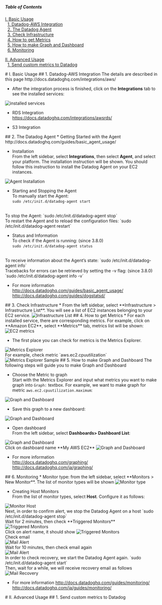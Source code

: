 ##### Table of Contents  
[I. Basic Usage](#basic_usage)  
&nbsp;&nbsp;[1. Datadog-AWS Integration](#basic_integration)  
&nbsp;&nbsp;[2. The Datadog Agent](#basic_agent)  
&nbsp;&nbsp;[3. Check Infrastructure](#basic_infra)  
&nbsp;&nbsp;[4. How to get Metrics](#basic_metrics)  
&nbsp;&nbsp;[5. How to make Graph and Dashboard](#basic_graph)  
&nbsp;&nbsp;[6. Monitoring](#basic_monitoring)  

[II. Advanced Usage](#advanced_usage)  
&nbsp;&nbsp;[1. Send custom metrics to Datadog](#advanced_metrics)  

<a name="basic_usage"/>
# I. Basic Usage

<a name="basic_integration"/>
## 1. Datadog-AWS Integration
The details are described in this page  
http://docs.datadoghq.com/integrations/aws/  

* After the integration process is finished, click on the **Integrations** tab to see the installed services:  
<img src="http://ngocson2vn.github.io/datadog/integrated.png" alt="installed services">  

* RDS Integration  
https://docs.datadoghq.com/integrations/awsrds/

* S3 Integration

<a name="basic_agent"/>
## 2. The Datadog Agent
* Getting Started with the Agent  
http://docs.datadoghq.com/guides/basic_agent_usage/

* Installation  
From the left sidebar, select **Integrations**, then select **Agent**, and select your platform. The installation instruction will be shown. You should follow this instruction to install the Datadog Agent on your EC2 instances.  
<img src="http://ngocson2vn.github.io/datadog/agent.png" alt="Agent Installation">

* Starting and Stopping the Agent  
To manually start the Agent:  
`sudo /etc/init.d/datadog-agent start`  
<br>
To stop the Agent:  
`sudo /etc/init.d/datadog-agent stop`  
<br>
To restart the Agent and to reload the configuration files:  
`sudo /etc/init.d/datadog-agent restart`  

* Status and Information  
To check if the Agent is running: (since 3.8.0)  
`sudo /etc/init.d/datadog-agent status`  
<br>
To receive information about the Agent’s state:  
`sudo /etc/init.d/datadog-agent info`  
<br>
Tracebacks for errors can be retrieved by setting the -v flag: (since 3.8.0)  
`sudo /etc/init.d/datadog-agent info -v`  

* For more information  
http://docs.datadoghq.com/guides/basic_agent_usage/  
http://docs.datadoghq.com/guides/dogstatsd/

<a name="basic_infra"/>
## 3. Check Infrastructure
* From the left sidebar, select **Infrastructure > Infrastructure List**. You will see a list of EC2 instances belonging to your EC2 service.  
<img src="http://ngocson2vn.github.io/datadog/infrastructure.png" alt="Infrastructure List">

<a name="basic_metrics"/>
## 4. How to get Metrics
* For each installed service, there are corresponding metrics. For example, click on **Amazon EC2**, select **Metrics** tab, metrics list will be shown:  
<img src="http://ngocson2vn.github.io/datadog/metrics_ec2.png" alt="EC2 metrics">

* The first place you can check for metrics is the Metrics Explorer.
<img src="http://ngocson2vn.github.io/datadog/metrics_explorer.png" alt="Metrics Explorer">  
<br>
For example, check metric `aws.ec2.cpuutilization`  
<img src="http://ngocson2vn.github.io/datadog/metrics_explorer_sample01.png" alt="Metrics Explorer Sample">  

<a name="basic_graph"/>
## 5. How to make Graph and Dashboard
The following steps will guide you to make Graph and Dashboard  

* Choose the Metric to graph  
Start with the Metrics Explorer and input what metrics you want to make graph into `Graph:` textbox. For example, we want to make graph for metric `aws.ec2.cpuutilization.maximum`:  
<img src="http://ngocson2vn.github.io/datadog/graph_dashboard01.png" alt="Graph and Dashboard">  

* Save this graph to a new dashboard:  
<img src="http://ngocson2vn.github.io/datadog/graph_dashboard02.png" alt="Graph and Dashboard">  

* Open dashboard  
From the left sidebar, select **Dashboards> Dashboard List**:  
<img src="http://ngocson2vn.github.io/datadog/graph_dashboard03.png" alt="Graph and Dashboard">  
<br>
Click on dashboard name **My AWS EC2**
<img src="http://ngocson2vn.github.io/datadog/graph_dashboard04.png" alt="Graph and Dashboard"> 

* For more information  
 http://docs.datadoghq.com/graphing/
http://docs.datadoghq.com/ja/graphing/

<a name="basic_monitoring" />
## 6. Monitoring
* Monitor type: from the left sidebar, select **Monitors > New Monitor**. The list of monitor types will be shown  
<img src="http://ngocson2vn.github.io/datadog/monitor_type.png" alt="Monitor type">  

* Creating Host Monitors  
From the list of monitor types, select **Host**. Configure it as follows:  
<img src="http://ngocson2vn.github.io/datadog/monitor_host.png" alt="Monitor Host">  
<br>
Next, in order to confirm alert, we stop the Datadog Agent on a host  
`sudo /etc/init.d/datadog-agent stop`  
<br>
Wait for 2 minutes, then check **Triggered Monitors**
<img src="http://ngocson2vn.github.io/datadog/triggered.png" alt="Triggered Monitors">  
<br>
Click on alert name, it should show  
<img src="http://ngocson2vn.github.io/datadog/alert_status.png" alt="Triggered Monitors">  
<br>
Check email  
<br>
<img src="http://ngocson2vn.github.io/datadog/alert_mail01.png" alt="Mail Alert">  
<br>
Wait for 10 minutes, then check email again  
<br>
<img src="http://ngocson2vn.github.io/datadog/alert_mail02.png" alt="Mail Alert">  
<br>
In order to check recovery, we start the Datadog Agent again.  
`sudo /etc/init.d/datadog-agent start`  
<br>
Then, wait for a while, we will receive recovery email as follows  
<br>
<img src="http://ngocson2vn.github.io/datadog/recovered.png" alt="Mail Recovery">  

* For more information
http://docs.datadoghq.com/guides/monitoring/  
http://docs.datadoghq.com/ja/guides/monitoring/  

<a name="advanced_usage" />
# II. Advanced Usage
<a name="advanced_metrics">
## 1. Send custom metrics to Datadog
